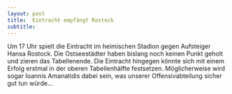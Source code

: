 ```yaml
---
layout: post
title:  Eintracht empfängt Rostock
subtitle:  
---
```


Um 17 Uhr spielt die Eintracht im heimischen Stadion gegen Aufsteiger Hansa Rostock. Die Ostseestädter haben bislang noch keinen Punkt geholt und zieren das Tabellenende. Die Eintracht hingegen könnte sich mit einem Erfolg erstmal in der oberen Tabellenhälfte festsetzen. Möglicherweise wird sogar Ioannis Amanatidis dabei sein, was unserer Offensivabteilung sicher gut tun würde...


